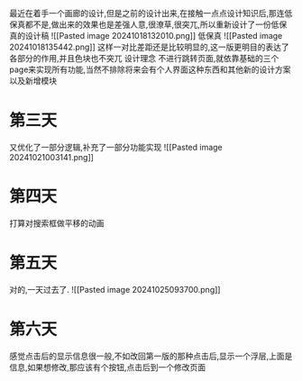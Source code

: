 最近在着手一个画廊的设计,但是之前的设计出来,在接触一点点设计知识后,那连低保真都不是,做出来的效果也是差强人意,很潦草,很突兀,所以重新设计了一份低保真的设计稿
![[Pasted image 20241018132010.png]]
低保真
![[Pasted image 20241018135442.png]]
这样一对比差距还是比较明显的,这一版更明目的表达了各部分的作用,并且色块也不突兀
设计理念
不进行跳转页面,就依靠基础的三个page来实现所有功能,当然不排除将来会有个人界面这种东西和其他新的设计方案以及新增模块
# 第三天
又优化了一部分逻辑,补充了一部分功能实现 
![[Pasted image 20241021003141.png]]
# 第四天
打算对搜索框做平移的动画
# 第五天
对的,一天过去了.
![[Pasted image 20241025093700.png]]
# 第六天
感觉点击后的显示信息很一般,不如改回第一版的那种点击后,显示一个浮层,上面是信息,如果想修改,那应该有个按钮,点击后到一个修改页面